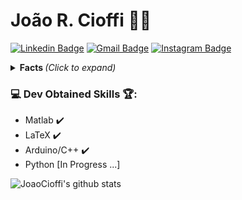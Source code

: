 # João R. Cioffi :man_technologist: 
[![Linkedin Badge](https://img.shields.io/badge/-JoaoCioffi-blue?style=flat-square&logo=Linkedin&logoColor=white&link=https://www.linkedin.com/in/jo%C3%A3o-raphael-cioffi-b11549156/)](https://www.linkedin.com/in/jo%C3%A3o-raphael-cioffi-b11549156/)
[![Gmail Badge](https://img.shields.io/badge/-joaorcioffi@gmail.com-c14438?style=flat-square&logo=Gmail&logoColor=white&link=mailto:joaorcioffi@gmail.com)](mailto:joaorcioffi@gmail.com)
[![Instagram Badge](https://img.shields.io/badge/-see_0ff-a43b9d?style=flat-square&logo=Instagram&logoColor=white&link=https://www.instagram.com/see_0ff/)](https://www.instagram.com/see_0ff/)

<details>
<summary> <b> Facts </b> <i>(Click to expand)</i> </summary>

### 📖 About me:
Graduating in Aeronautical Engineering in Unesp-SJBV ✈️, I'm an active member of the Adelphi AeroDesign Team (https://www.instagram.com/adelphi_sjbv/), acting as a Structures Engineer. Main knowledge obtained in this area: FEM (Finite Element Method) implementations using softwares such as Ansys and Siemens Femap.

I've always been passionate about aviation and fascinated by the vast universe of computer science. Increasingly trying to engage in new horizons.
</details>

### 💻 Dev Obtained Skills 🏆:
- Matlab ✔️
- LaTeX ✔️
- Arduino/C++ ✔️
- Python [In Progress ...]


![JoaoCioffi's github stats](https://github-readme-stats.vercel.app/api?username=JoaoCioffi&show_icons=true&theme=dracula&title_color=00ea00)
